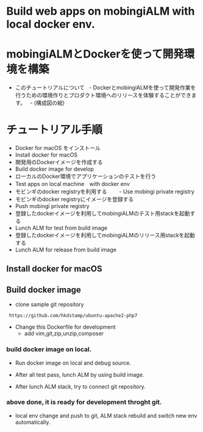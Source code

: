 # Build web apps on mobingiALM with local docker env.
# mobingiALMとDockerを使って開発環境を構築

 - このチュートリアルについて
   - DockerとmobingiALMを使って開発作業を行うための環境作りとプロダクト環境へのリリースを体験することができます。
   - (構成図の絵)



# チュートリアル手順

 - Docker for macOS をインストール
 - Install docker for macOS
 - 開発用のDockerイメージを作成する
 - Build docker image for develop
 - ローカルのDocker環境でアプリケーションのテストを行う
 - Test apps on local machine　with docker env
 - モビンギのdocker registryを利用する
　　- Use mobingi private registry
 - モビンギのdocker registryにイメージを登録する
 - Push mobingi private registry
 - 登録したdockerイメージを利用してmobingiALMのテスト用stackを起動する
 - Lunch ALM for test from build image
 - 登録したdockerイメージを利用してmobingiALMのリリース用stackを起動する
 - Lunch ALM for release from build image
 


## Install docker for macOS

## Build docker image

 - clone sample git repository

` https://github.com/hkdstamp/ubuntu-apache2-php7`

 - Change this Dockerfile for development
   - add vim,git,zip,unzip,composer
 
 
### build docker image on local.
 
 - Run docker image on local and debug source.
 - After all test pass, lunch ALM by using build image.

 - After lunch ALM stack, try to connect git repository.

### above done, it is ready for development throght git.

 - local env change and push to git, ALM stack rebuild and switch new env automatically.
